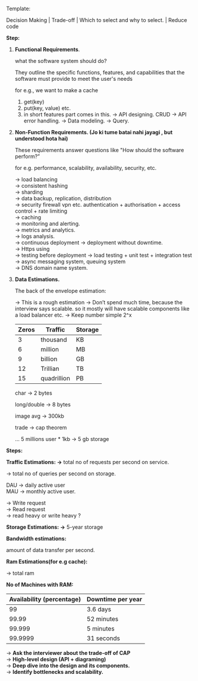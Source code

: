 Template:

Decision Making | Trade-off | Which to select and why to select. | Reduce code

**Step:**

1. **Functional Requirements**.

    what the software system should do?
    
    They outline the specific functions, features, and capabilities that the software must provide to meet the user's needs

    for e.g., we want to make a cache

   1. get(key)
   2. put(key, value) etc.
   3. in short features part comes in this.
      → API designing. CRUD
      → API error handling.
      → Data modeling.
      → Query.

2. **Non-Function Requirements. (Jo ki tume batai nahi jayagi , but understood hota hai)**

    These requirements answer questions like "How should the software perform?”

    for e.g. performance, scalability, availability, security, etc.

    → load balancing <br>
    → consistent hashing <br>
    → sharding <br>
    → data backup, replication, distribution <br>
    → security firewall vpn etc. authentication + authorisation + access control + rate limiting <br>
    → caching <br>
    → monitoring and alerting. <br>
    → metrics and analytics. <br>
    → logs analysis. <br>
    → continuous deployment → deployment without downtime. <br>
    → Https using <br>
    → testing before deployment  → load testing + unit test + integration test <br>
    → async messaging system, queuing system <br>
    → DNS domain name system. <br>


3. **Data Estimations.**

    The back of the envelope estimation:
    
    → This is a rough estimation
    → Don’t spend much time, because the interview says scalable. so it mostly will have scalable components like a load balancer etc.
    → Keep number simple 2^x
    
    | Zeros | Traffic | Storage |
    | --- | --- | --- |
    | 3 | thousand | KB |
    | 6 | million | MB |
    | 9 | billion | GB |
    | 12 | Trillian | TB |
    | 15 | quadrillion | PB |
    
    char →  2 bytes
    
    long/double → 8 bytes
    
    image avg → 300kb
    
    trade → cap theorem
    
    …
    5 millions user * 1kb → 5 gb storage
    
**Steps:**

**Traffic Estimations:
→** total no of requests per second on service.

→ total no of queries per second on storage.



DAU → daily active user <br>
MAU → monthly active user.

→ Write request <br>
→ Read request <br>
→ read  heavy or write heavy ? <br>



**Storage Estimations:
→** 5-year storage


**Bandwidth estimations:**

amount of data transfer per second.

**Ram Estimations(for e.g cache):**

→ total ram

**No of Machines with RAM:**



| Availability (percentage) | Downtime per year |
| --- | --- |
| 99 | 3.6 days |
| 99.99 | 52 minutes |
| 99.999 | 5 minutes |
| 99.9999 | 31 seconds |


-> **Ask the interviewer about the trade-off of CAP** <br>
→ **High-level design (API + diagraming)** <br>
→ **Deep dive into the design and its components.** <br>
→ **Identify bottlenecks and scalability.** <br>